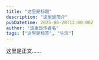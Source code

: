 ```yaml
---
title: "这里是标题"
description: "这里是简介"
pubDatetime: 2025-06-28T12:00:00Z
author: "这里是作者名"
tags: ["这里是标签", "生活"]
---
```

这里是正文……

